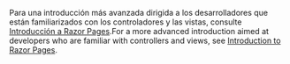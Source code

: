 <span data-ttu-id="2585c-101">Para una introducción más avanzada dirigida a los desarrolladores que están familiarizados con los controladores y las vistas, consulte [Introducción a Razor Pages](xref:razor-pages/index).</span><span class="sxs-lookup"><span data-stu-id="2585c-101">For a more advanced introduction aimed at developers who are familiar with controllers and views, see [Introduction to Razor Pages](xref:razor-pages/index).</span></span>

